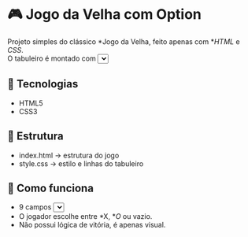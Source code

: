 # 🎮 Jogo da Velha com Option

Projeto simples do clássico *Jogo da Velha, feito apenas com **HTML* e *CSS*.  
O tabuleiro é montado com <select> e organizado em *grid 3x3*, com as linhas criadas por bordas no CSS.

## 🚀 Tecnologias
- HTML5  
- CSS3  

## 📂 Estrutura
- index.html → estrutura do jogo  
- style.css → estilo e linhas do tabuleiro  

## 🎲 Como funciona
- 9 campos <select> formam o tabuleiro.  
- O jogador escolhe entre *X, **O* ou vazio.  
- Não possui lógica de vitória, é apenas visual.
